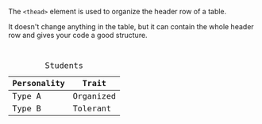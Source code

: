 The `<thead>` element is used to
organize the header row of a table.

It doesn't change anything in
the table, but it can contain the whole header
row and gives your code a good structure.

<codeblock language="html" type="lesson">
<code>
<table>
  <caption>Students</caption>
  <thead>
    <tr>
      <th>Personality</th>
      <th>Trait</th>
    </tr>
  </thead>
  <tr>
    <td>Type A</td>
    <td>Organized</td>
  </tr>
  <tr>
    <td>Type B</td>
    <td>Tolerant</td>
  </tr>
</table>
</code>
</codeblock>